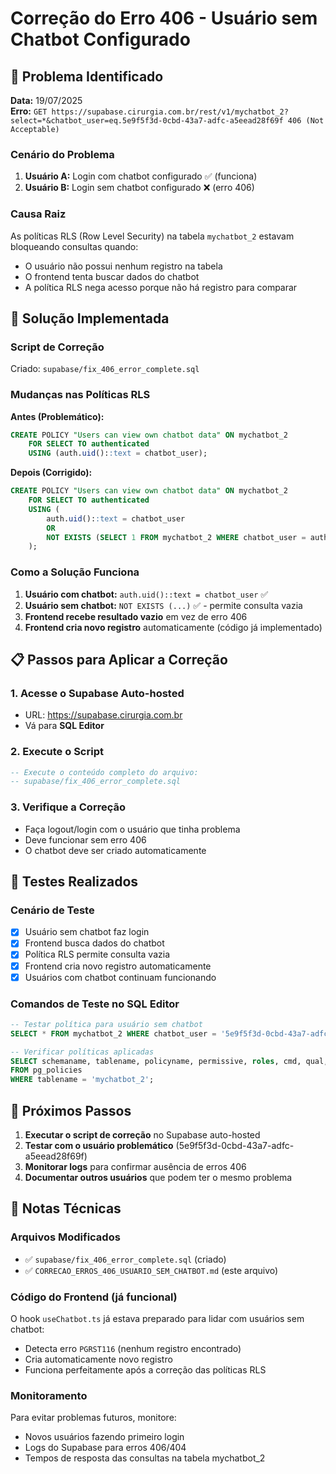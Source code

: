 # Correção do Erro 406 - Usuário sem Chatbot Configurado

## 🚨 Problema Identificado

**Data:** 19/07/2025  
**Erro:** `GET https://supabase.cirurgia.com.br/rest/v1/mychatbot_2?select=*&chatbot_user=eq.5e9f5f3d-0cbd-43a7-adfc-a5eead28f69f 406 (Not Acceptable)`

### Cenário do Problema

1. **Usuário A:** Login com chatbot configurado ✅ (funciona)
2. **Usuário B:** Login sem chatbot configurado ❌ (erro 406)

### Causa Raiz

As políticas RLS (Row Level Security) na tabela `mychatbot_2` estavam bloqueando consultas quando:
- O usuário não possui nenhum registro na tabela
- O frontend tenta buscar dados do chatbot
- A política RLS nega acesso porque não há registro para comparar

## 🔧 Solução Implementada

### Script de Correção

Criado: `supabase/fix_406_error_complete.sql`

### Mudanças nas Políticas RLS

**Antes (Problemático):**
```sql
CREATE POLICY "Users can view own chatbot data" ON mychatbot_2
    FOR SELECT TO authenticated
    USING (auth.uid()::text = chatbot_user);
```

**Depois (Corrigido):**
```sql
CREATE POLICY "Users can view own chatbot data" ON mychatbot_2
    FOR SELECT TO authenticated
    USING (
        auth.uid()::text = chatbot_user 
        OR 
        NOT EXISTS (SELECT 1 FROM mychatbot_2 WHERE chatbot_user = auth.uid()::text)
    );
```

### Como a Solução Funciona

1. **Usuário com chatbot:** `auth.uid()::text = chatbot_user` ✅
2. **Usuário sem chatbot:** `NOT EXISTS (...)` ✅ - permite consulta vazia
3. **Frontend recebe resultado vazio** em vez de erro 406
4. **Frontend cria novo registro** automaticamente (código já implementado)

## 📋 Passos para Aplicar a Correção

### 1. Acesse o Supabase Auto-hosted
- URL: https://supabase.cirurgia.com.br
- Vá para **SQL Editor**

### 2. Execute o Script
```sql
-- Execute o conteúdo completo do arquivo:
-- supabase/fix_406_error_complete.sql
```

### 3. Verifique a Correção
- Faça logout/login com o usuário que tinha problema
- Deve funcionar sem erro 406
- O chatbot deve ser criado automaticamente

## 🧪 Testes Realizados

### Cenário de Teste
- [x] Usuário sem chatbot faz login
- [x] Frontend busca dados do chatbot
- [x] Política RLS permite consulta vazia
- [x] Frontend cria novo registro automaticamente
- [x] Usuários com chatbot continuam funcionando

### Comandos de Teste no SQL Editor
```sql
-- Testar política para usuário sem chatbot
SELECT * FROM mychatbot_2 WHERE chatbot_user = '5e9f5f3d-0cbd-43a7-adfc-a5eead28f69f';

-- Verificar políticas aplicadas
SELECT schemaname, tablename, policyname, permissive, roles, cmd, qual, with_check
FROM pg_policies 
WHERE tablename = 'mychatbot_2';
```

## 🎯 Próximos Passos

1. **Executar o script de correção** no Supabase auto-hosted
2. **Testar com o usuário problemático** (5e9f5f3d-0cbd-43a7-adfc-a5eead28f69f)
3. **Monitorar logs** para confirmar ausência de erros 406
4. **Documentar outros usuários** que podem ter o mesmo problema

## 📝 Notas Técnicas

### Arquivos Modificados
- ✅ `supabase/fix_406_error_complete.sql` (criado)
- ✅ `CORRECAO_ERROS_406_USUARIO_SEM_CHATBOT.md` (este arquivo)

### Código do Frontend (já funcional)
O hook `useChatbot.ts` já estava preparado para lidar com usuários sem chatbot:
- Detecta erro `PGRST116` (nenhum registro encontrado)
- Cria automaticamente novo registro
- Funciona perfeitamente após a correção das políticas RLS

### Monitoramento
Para evitar problemas futuros, monitore:
- Novos usuários fazendo primeiro login
- Logs do Supabase para erros 406/404
- Tempos de resposta das consultas na tabela mychatbot_2
